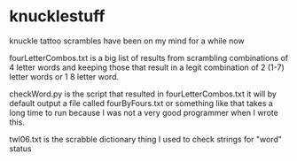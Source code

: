 knucklestuff
============

knuckle tattoo scrambles have been on my mind for a while now

fourLetterCombos.txt is a big list of results
	from scrambling combinations of 4 letter words
	and keeping those that result in a legit combination
	of 2 (1-7) letter words or 1 8 letter word.

checkWord.py is the script that resulted in fourLetterCombos.txt
	it will by default output a file called fourByFours.txt or something like that
	takes a long time to run because I was not a very good programmer when
	I wrote this. 

twl06.txt is the scrabble dictionary thing I used to check strings for "word" status
